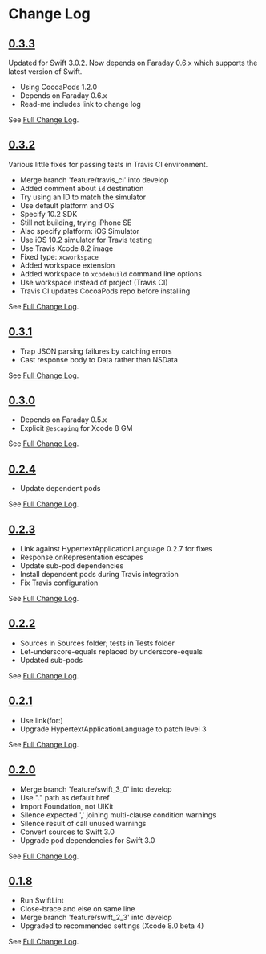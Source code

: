 # Change Log

## [0.3.3](https://github.com/royratcliffe/FaradayHAL/tree/0.3.3)

Updated for Swift 3.0.2. Now depends on Faraday 0.6.x which supports the latest
version of Swift.

- Using CocoaPods 1.2.0
- Depends on Faraday 0.6.x
- Read-me includes link to change log

See [Full Change Log](https://github.com/royratcliffe/FaradayHAL/compare/0.3.2...0.3.3).

## [0.3.2](https://github.com/royratcliffe/FaradayHAL/tree/0.3.2)

Various little fixes for passing tests in Travis CI environment.

- Merge branch 'feature/travis_ci' into develop
- Added comment about `id` destination
- Try using an ID to match the simulator
- Use default platform and OS
- Specify 10.2 SDK
- Still not building, trying iPhone SE
- Also specify platform: iOS Simulator
- Use iOS 10.2 simulator for Travis testing
- Use Travis Xcode 8.2 image
- Fixed type: `xcworkspace`
- Added workspace extension
- Added workspace to `xcodebuild` command line options
- Use workspace instead of project (Travis CI)
- Travis CI updates CocoaPods repo before installing

See [Full Change Log](https://github.com/royratcliffe/FaradayHAL/compare/0.3.1...0.3.2).

## [0.3.1](https://github.com/royratcliffe/FaradayHAL/tree/0.3.1)

- Trap JSON parsing failures by catching errors
- Cast response body to Data rather than NSData

See [Full Change Log](https://github.com/royratcliffe/FaradayHAL/compare/0.3.0...0.3.1).

## [0.3.0](https://github.com/royratcliffe/FaradayHAL/tree/0.3.0)

- Depends on Faraday 0.5.x
- Explicit `@escaping` for Xcode 8 GM

See [Full Change Log](https://github.com/royratcliffe/FaradayHAL/compare/0.2.4...0.3.0).

## [0.2.4](https://github.com/royratcliffe/FaradayHAL/tree/0.2.4)

- Update dependent pods

See [Full Change Log](https://github.com/royratcliffe/FaradayHAL/compare/0.2.3...0.2.4).

## [0.2.3](https://github.com/royratcliffe/FaradayHAL/tree/0.2.3)

- Link against HypertextApplicationLanguage 0.2.7 for fixes
- Response.onRepresentation escapes
- Update sub-pod dependencies
- Install dependent pods during Travis integration
- Fix Travis configuration

See [Full Change Log](https://github.com/royratcliffe/FaradayHAL/compare/0.2.2...0.2.3).

## [0.2.2](https://github.com/royratcliffe/FaradayHAL/tree/0.2.2)

- Sources in Sources folder; tests in Tests folder
- Let-underscore-equals replaced by underscore-equals
- Updated sub-pods

See [Full Change Log](https://github.com/royratcliffe/FaradayHAL/compare/0.2.1...0.2.2).

## [0.2.1](https://github.com/royratcliffe/FaradayHAL/tree/0.2.1)

- Use link(for:)
- Upgrade HypertextApplicationLanguage to patch level 3

See [Full Change Log](https://github.com/royratcliffe/FaradayHAL/compare/0.2.0...0.2.1).

## [0.2.0](https://github.com/royratcliffe/FaradayHAL/tree/0.2.0)

- Merge branch 'feature/swift_3_0' into develop
- Use "." path as default href
- Import Foundation, not UIKit
- Silence expected ',' joining multi-clause condition warnings
- Silence result of call unused warnings
- Convert sources to Swift 3.0
- Upgrade pod dependencies for Swift 3.0

See [Full Change Log](https://github.com/royratcliffe/FaradayHAL/compare/0.1.8...0.2.0).

## [0.1.8](https://github.com/royratcliffe/FaradayHAL/tree/0.1.8)

- Run SwiftLint
- Close-brace and else on same line
- Merge branch 'feature/swift_2_3' into develop
- Upgraded to recommended settings (Xcode 8.0 beta 4)

See [Full Change Log](https://github.com/royratcliffe/FaradayHAL/compare/0.1.7...0.1.8).

